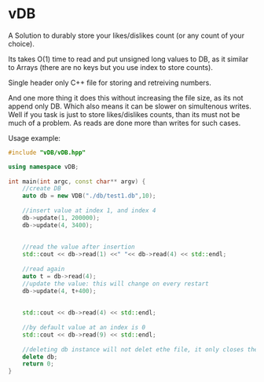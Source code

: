 # vDB

A Solution to durably store your likes/dislikes count (or any count of your choice).

Its takes O(1) time to read and put unsigned long values to DB, as it similar to Arrays (there are no keys but you use index to store counts).

Single header only C++ file for storing and retreiving numbers.

And one more thing it does this without increasing the file size, as its not append only DB. Which also means it can be slower on simultenous writes. Well if you task is just to store likes/dislikes counts, than its must not be much of a problem. As reads are done more than writes for such cases.

Usage example:

```c++
#include "vDB/vDB.hpp"

using namespace vDB;
    
int main(int argc, const char** argv) {
    //create DB
    auto db = new VDB("./db/test1.db",10);
    
    //insert value at index 1, and index 4
    db->update(1, 200000);
    db->update(4, 3400);
    
    
    //read the value after insertion
    std::cout << db->read(1) <<" "<< db->read(4) << std::endl;
    
    //read again
    auto t = db->read(4);
    //update the value: this will change on every restart
    db->update(4, t+400);
    
  
    std::cout << db->read(4) << std::endl;
    
    //by default value at an index is 0
    std::cout << db->read(9) << std::endl;
    
    //deleting db instance will not delet ethe file, it only closes the db fie properly
    delete db;
    return 0;
}
```


